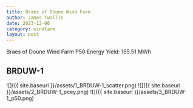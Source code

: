 ```yaml
---
title: Braes of Doune Wind Farm
author: James Twallin
date: 2023-12-06
category: windfarm
layout: post
---
```

Braes of Doune Wind Farm P50 Energy Yield: 155.51 MWh

BRDUW-1
-------------
![]({{ site.baseurl }}/assets/1_BRDUW-1_scatter.png)
![]({{ site.baseurl }}/assets/2_BRDUW-1_pcey.png)
![]({{ site.baseurl }}/assets/3_BRDUW-1_p50.png)


